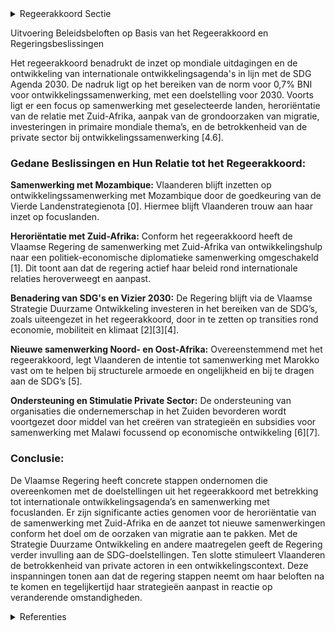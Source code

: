 

<details>
        <summary>Regeerakkoord Sectie </summary>
        <p>4.6 Een doelgerichte inzet met betrekking tot de mondiale uitdagingen Vlaanderen draagt bij aan de realisatie van de SDG Agenda 2030 in ontwikkelingslanden en de veran-kering van de internationale ontwikkelingsagenda in Vlaanderen, zoals vastgelegd in het kaderdecreet ontwikkelingssamenwerking. Daarom leveren we verder inspanningen om de norm voor 0,7% BNI op Belgisch niveau te behalen. We steunen de visie om dit doel tegen 2030 te bereiken. De inzet van de ontwikkelingssamenwerking door Vlaanderen is momenteel gericht op drie focus-landen: Zuid-Afrika, Malawi en Mozambique. We blijven deze samenwerking kritisch evalueren: De samenwerking met Zuid-Afrika wordt geheroriënteerd van een ontwikkelings- naar een sterke politiek-economische diplomatieke samenwerking in de brede zin, zodat deze samenwerking geen beroep meer doet op middelen van ontwikkelings-samenwerking. Binnen onze focusbenadering starten we een nieuwe samenwerking op met een of meerdere landen uit de regio Noord- en Oost-Afrika. We selecteren landen die goed samenwerken met de EU in de strijd van mensenhandel en illegale migratie. We steunen die landen die de grondoorzaken van migratie aanpakken op lange termijn. Door hierop in te zetten kan ontwikkelings-samenwerking bijdragen aan beheersing van de migratiestromen. De middelen die we voor projecten binnen multilaterale instellingen inzetten, moeten op de voor Vlaanderen primordiale mondiale thema’s focussen zoals klimaatadaptatie, onderwijs, vrouwen-rechten en innovatieve landbouw. De inzet van deze middelen wordt ook geëvalueerd op het boeken van resultaten. Voor elk ontwikkelingsdoel wordt de meest passende financiering gezocht, hetzij publiek, hetzij privaat dan wel via publiek-private partnerschappen, waarbij private actoren een belangrijke katalysator zijn. Zij worden de centrale partner, samen met publieke actoren en het middenveld. Publieke middelen worden ingezet waar private partners het risico (niet alleen) kunnen dragen, of die geen passende oplossing kunnen bieden. Onze Vlaamse strategie zet in op economische ontwikke-ling, dat leidt tot welvaart, zelfredzaamheid en toekomstperspectief. Handel is voor ontwikkelingssamenwerking een motor voor duurzame groei. We bekijken eveneens of een deel van de middelen geheroriënteerd kan worden naar meer Vlaamse noodhulp. We ondersteunen Vlaamse organisaties die ondernemerschap in het Zuiden bevorderen, zoals Ex-Change en Ondernemers voor Ondernemers. De stappen die gezet werden om de private sector en de kennisinstellingen een grotere rol te laten spelen in ons ontwikkelingsbeleid concretiseren we op het terrein. Wij blijven de inzet van de vierde pijler en van de ngo’s waarderen. We evalueren op regelmatige basis of de middelen die worden aangewend ook doeltreffend worden ingezet. </p>
        </details> 

Uitvoering Beleidsbeloften op Basis van het Regeerakkoord en Regeringsbeslissingen

Het regeerakkoord benadrukt de inzet op mondiale uitdagingen en de ontwikkeling van internationale ontwikkelingsagenda's in lijn met de SDG Agenda 2030. De nadruk ligt op het bereiken van de norm voor 0,7% BNI voor ontwikkelingssamenwerking, met een doelstelling voor 2030. Voorts ligt er een focus op samenwerking met geselecteerde landen, heroriëntatie van de relatie met Zuid-Afrika, aanpak van de grondoorzaken van migratie, investeringen in primaire mondiale thema’s, en de betrokkenheid van de private sector bij ontwikkelingssamenwerking [4.6].

### Gedane Beslissingen en Hun Relatie tot het Regeerakkoord:

**Samenwerking met Mozambique:**
Vlaanderen blijft inzetten op ontwikkelingssamenwerking met Mozambique door de goedkeuring van de Vierde Landenstrategienota \[0\]. Hiermee blijft Vlaanderen trouw aan haar inzet op focuslanden.

**Heroriëntatie met Zuid-Afrika:**
Conform het regeerakkoord heeft de Vlaamse Regering de samenwerking met Zuid-Afrika van ontwikkelingshulp naar een politiek-economische diplomatieke samenwerking omgeschakeld \[1\]. Dit toont aan dat de regering actief haar beleid rond internationale relaties heroverweegt en aanpast.

**Benadering van SDG's en Vizier 2030:**
De Regering blijft via de Vlaamse Strategie Duurzame Ontwikkeling investeren in het bereiken van de SDG’s, zoals uiteengezet in het regeerakkoord, door in te zetten op transities rond economie, mobiliteit en klimaat \[2\]\[3\]\[4\].

**Nieuwe samenwerking Noord- en Oost-Afrika:**
Overeenstemmend met het regeerakkoord, legt Vlaanderen de intentie tot samenwerking met Marokko vast om te helpen bij structurele armoede en ongelijkheid en bij te dragen aan de SDG’s \[5\].

**Ondersteuning en Stimulatie Private Sector:**
De ondersteuning van organisaties die ondernemerschap in het Zuiden bevorderen wordt voortgezet door middel van het creëren van strategieën en subsidies voor samenwerking met Malawi focussend op economische ontwikkeling \[6\]\[7\].

### Conclusie:

De Vlaamse Regering heeft concrete stappen ondernomen die overeenkomen met de doelstellingen uit het regeerakkoord met betrekking tot internationale ontwikkelingsagenda’s en samenwerking met focuslanden. Er zijn significante acties genomen voor de heroriëntatie van de samenwerking met Zuid-Afrika en de aanzet tot nieuwe samenwerkingen conform het doel om de oorzaken van migratie aan te pakken. Met de Strategie Duurzame Ontwikkeling en andere maatregelen geeft de Regering verder invulling aan de SDG-doelstellingen. Ten slotte stimuleert Vlaanderen de betrokkenheid van private actoren in een ontwikkelingscontext. Deze inspanningen tonen aan dat de regering stappen neemt om haar beloften na te komen en tegelijkertijd haar strategieën aanpast in reactie op veranderende omstandigheden.

<details>
        <summary> Referenties</summary>
        **[\[0\]](https://beslissingenvlaamseregering.vlaanderen.be/?search=Ontwikkelingssamenwerking%20Mozambique&dateOption=select&startDate=2021-05-28T08%3A00%3A00Z&endDate=2021-05-28T08%3A00%3A00Z)** : **(2021-05-28)** Ontwikkelingssamenwerking Mozambique 

**[\[1\]](https://beslissingenvlaamseregering.vlaanderen.be/?search=Herori%C3%ABntatie%20van%20de%20samenwerking%20met%20Zuid%E2%80%90Afrika%20van%20een%20ontwikkelings%E2%80%90%20naar%20een%20sterke%20politieke%2C%20economische%20en%20diplomatieke%20samenwerking&dateOption=select&startDate=2021-03-19T09%3A00%3A00Z&endDate=2021-03-19T09%3A00%3A00Z)** : **(2021-03-19)** Heroriëntatie van de samenwerking met Zuid‐Afrika van een ontwikkelings‐ naar een sterke politieke, economische en diplomatieke samenwerking 

**[\[2\]](https://beslissingenvlaamseregering.vlaanderen.be/?search=Vlaamse%20Strategie%20Duurzame%20Ontwikkeling%20IV&dateOption=select&startDate=2021-11-26T09%3A00%3A00Z&endDate=2021-11-26T09%3A00%3A00Z)** : **(2021-11-26)** Vlaamse Strategie Duurzame Ontwikkeling IV 

**[\[3\]](https://beslissingenvlaamseregering.vlaanderen.be/?search=Vlaamse%20Strategie%20Duurzame%20Ontwikkeling%20IV&dateOption=select&startDate=2021-06-25T08%3A00%3A00Z&endDate=2021-06-25T08%3A00%3A00Z)** : **(2021-06-25)** Vlaamse Strategie Duurzame Ontwikkeling IV 

**[\[4\]](https://beslissingenvlaamseregering.vlaanderen.be/?search=Vervolledigen%20van%20%E2%80%98Vizier%202030%20%E2%80%93%20een%202030-doelstellingenkader%20voor%20Vlaanderen%E2%80%99&dateOption=select&startDate=2020-10-02T08%3A00%3A00Z&endDate=2020-10-02T08%3A00%3A00Z)** : **(2020-10-02)** Vervolledigen van ‘Vizier 2030 – een 2030-doelstellingenkader voor Vlaanderen’ 

**[\[5\]](https://beslissingenvlaamseregering.vlaanderen.be/?search=Nieuwe%20samenwerking%20met%20de%20regio%20Noord-%20en/of%20Oost-Afrika%3A%20intentie%20tot%20samenwerking%20met%20Marokko&dateOption=select&startDate=2021-06-04T08%3A00%3A00Z&endDate=2021-06-04T08%3A00%3A00Z)** : **(2021-06-04)** Nieuwe samenwerking met de regio Noord- en/of Oost-Afrika: intentie tot samenwerking met Marokko 

**[\[6\]](https://beslissingenvlaamseregering.vlaanderen.be/?search=Landenstrategienota%20voor%20de%20internationale%20samenwerking%20tussen%20Vlaanderen%20en%20Malawi%20voor%20de%20periode%202024-2028&dateOption=select&startDate=2023-09-22T08%3A00%3A00Z&endDate=2023-09-22T08%3A00%3A00Z)** : **(2023-09-22)** Landenstrategienota voor de internationale samenwerking tussen Vlaanderen en Malawi voor de periode 2024-2028 

**[\[7\]](https://beslissingenvlaamseregering.vlaanderen.be/?search=Subsidie%20projecten%20kleinschalige%20landbouwers%20Malawi&dateOption=select&startDate=2021-11-19T09%3A00%3A00Z&endDate=2021-11-19T09%3A00%3A00Z)** : **(2021-11-19)** Subsidie projecten kleinschalige landbouwers Malawi 
        </details> 

